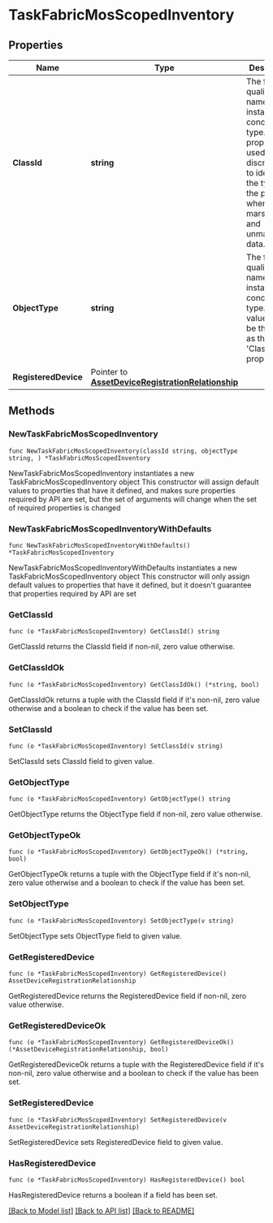 # TaskFabricMosScopedInventory

## Properties

Name | Type | Description | Notes
------------ | ------------- | ------------- | -------------
**ClassId** | **string** | The fully-qualified name of the instantiated, concrete type. This property is used as a discriminator to identify the type of the payload when marshaling and unmarshaling data. | [default to "task.FabricMosScopedInventory"]
**ObjectType** | **string** | The fully-qualified name of the instantiated, concrete type. The value should be the same as the &#39;ClassId&#39; property. | [default to "task.FabricMosScopedInventory"]
**RegisteredDevice** | Pointer to [**AssetDeviceRegistrationRelationship**](AssetDeviceRegistrationRelationship.md) |  | [optional] 

## Methods

### NewTaskFabricMosScopedInventory

`func NewTaskFabricMosScopedInventory(classId string, objectType string, ) *TaskFabricMosScopedInventory`

NewTaskFabricMosScopedInventory instantiates a new TaskFabricMosScopedInventory object
This constructor will assign default values to properties that have it defined,
and makes sure properties required by API are set, but the set of arguments
will change when the set of required properties is changed

### NewTaskFabricMosScopedInventoryWithDefaults

`func NewTaskFabricMosScopedInventoryWithDefaults() *TaskFabricMosScopedInventory`

NewTaskFabricMosScopedInventoryWithDefaults instantiates a new TaskFabricMosScopedInventory object
This constructor will only assign default values to properties that have it defined,
but it doesn't guarantee that properties required by API are set

### GetClassId

`func (o *TaskFabricMosScopedInventory) GetClassId() string`

GetClassId returns the ClassId field if non-nil, zero value otherwise.

### GetClassIdOk

`func (o *TaskFabricMosScopedInventory) GetClassIdOk() (*string, bool)`

GetClassIdOk returns a tuple with the ClassId field if it's non-nil, zero value otherwise
and a boolean to check if the value has been set.

### SetClassId

`func (o *TaskFabricMosScopedInventory) SetClassId(v string)`

SetClassId sets ClassId field to given value.


### GetObjectType

`func (o *TaskFabricMosScopedInventory) GetObjectType() string`

GetObjectType returns the ObjectType field if non-nil, zero value otherwise.

### GetObjectTypeOk

`func (o *TaskFabricMosScopedInventory) GetObjectTypeOk() (*string, bool)`

GetObjectTypeOk returns a tuple with the ObjectType field if it's non-nil, zero value otherwise
and a boolean to check if the value has been set.

### SetObjectType

`func (o *TaskFabricMosScopedInventory) SetObjectType(v string)`

SetObjectType sets ObjectType field to given value.


### GetRegisteredDevice

`func (o *TaskFabricMosScopedInventory) GetRegisteredDevice() AssetDeviceRegistrationRelationship`

GetRegisteredDevice returns the RegisteredDevice field if non-nil, zero value otherwise.

### GetRegisteredDeviceOk

`func (o *TaskFabricMosScopedInventory) GetRegisteredDeviceOk() (*AssetDeviceRegistrationRelationship, bool)`

GetRegisteredDeviceOk returns a tuple with the RegisteredDevice field if it's non-nil, zero value otherwise
and a boolean to check if the value has been set.

### SetRegisteredDevice

`func (o *TaskFabricMosScopedInventory) SetRegisteredDevice(v AssetDeviceRegistrationRelationship)`

SetRegisteredDevice sets RegisteredDevice field to given value.

### HasRegisteredDevice

`func (o *TaskFabricMosScopedInventory) HasRegisteredDevice() bool`

HasRegisteredDevice returns a boolean if a field has been set.


[[Back to Model list]](../README.md#documentation-for-models) [[Back to API list]](../README.md#documentation-for-api-endpoints) [[Back to README]](../README.md)


